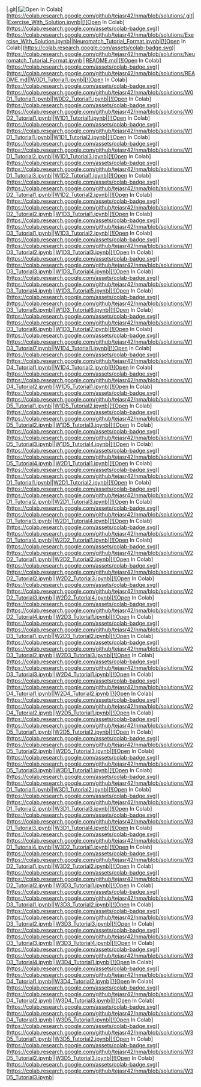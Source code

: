 |.git|[![Open In Colab](https://colab.research.google.com/assets/colab-badge.svg)](https://colab.research.google.com/github/tejasr42/nma/blob/solutions/.git||Exercise_With_Solution.ipynb|[![Open In Colab](https://colab.research.google.com/assets/colab-badge.svg)](https://colab.research.google.com/github/tejasr42/nma/blob/solutions/Exercise_With_Solution.ipynb||Neuromatch_Tutorial_Format.ipynb|[![Open In Colab](https://colab.research.google.com/assets/colab-badge.svg)](https://colab.research.google.com/github/tejasr42/nma/blob/solutions/Neuromatch_Tutorial_Format.ipynb||README.md|[![Open In Colab](https://colab.research.google.com/assets/colab-badge.svg)](https://colab.research.google.com/github/tejasr42/nma/blob/solutions/README.md||W0D1_Tutorial1.ipynb|[![Open In Colab](https://colab.research.google.com/assets/colab-badge.svg)](https://colab.research.google.com/github/tejasr42/nma/blob/solutions/W0D1_Tutorial1.ipynb||W0D2_Tutorial1.ipynb|[![Open In Colab](https://colab.research.google.com/assets/colab-badge.svg)](https://colab.research.google.com/github/tejasr42/nma/blob/solutions/W0D2_Tutorial1.ipynb||W1D1_Tutorial1.ipynb|[![Open In Colab](https://colab.research.google.com/assets/colab-badge.svg)](https://colab.research.google.com/github/tejasr42/nma/blob/solutions/W1D1_Tutorial1.ipynb||W1D1_Tutorial2.ipynb|[![Open In Colab](https://colab.research.google.com/assets/colab-badge.svg)](https://colab.research.google.com/github/tejasr42/nma/blob/solutions/W1D1_Tutorial2.ipynb||W1D1_Tutorial3.ipynb|[![Open In Colab](https://colab.research.google.com/assets/colab-badge.svg)](https://colab.research.google.com/github/tejasr42/nma/blob/solutions/W1D1_Tutorial3.ipynb||W1D2_Tutorial1.ipynb|[![Open In Colab](https://colab.research.google.com/assets/colab-badge.svg)](https://colab.research.google.com/github/tejasr42/nma/blob/solutions/W1D2_Tutorial1.ipynb||W1D2_Tutorial2.ipynb|[![Open In Colab](https://colab.research.google.com/assets/colab-badge.svg)](https://colab.research.google.com/github/tejasr42/nma/blob/solutions/W1D2_Tutorial2.ipynb||W1D3_Tutorial1.ipynb|[![Open In Colab](https://colab.research.google.com/assets/colab-badge.svg)](https://colab.research.google.com/github/tejasr42/nma/blob/solutions/W1D3_Tutorial1.ipynb||W1D3_Tutorial2.ipynb|[![Open In Colab](https://colab.research.google.com/assets/colab-badge.svg)](https://colab.research.google.com/github/tejasr42/nma/blob/solutions/W1D3_Tutorial2.ipynb||W1D3_Tutorial3.ipynb|[![Open In Colab](https://colab.research.google.com/assets/colab-badge.svg)](https://colab.research.google.com/github/tejasr42/nma/blob/solutions/W1D3_Tutorial3.ipynb||W1D3_Tutorial4.ipynb|[![Open In Colab](https://colab.research.google.com/assets/colab-badge.svg)](https://colab.research.google.com/github/tejasr42/nma/blob/solutions/W1D3_Tutorial4.ipynb||W1D3_Tutorial5.ipynb|[![Open In Colab](https://colab.research.google.com/assets/colab-badge.svg)](https://colab.research.google.com/github/tejasr42/nma/blob/solutions/W1D3_Tutorial5.ipynb||W1D3_Tutorial6.ipynb|[![Open In Colab](https://colab.research.google.com/assets/colab-badge.svg)](https://colab.research.google.com/github/tejasr42/nma/blob/solutions/W1D3_Tutorial6.ipynb||W1D3_Tutorial7.ipynb|[![Open In Colab](https://colab.research.google.com/assets/colab-badge.svg)](https://colab.research.google.com/github/tejasr42/nma/blob/solutions/W1D3_Tutorial7.ipynb||W1D4_Tutorial1.ipynb|[![Open In Colab](https://colab.research.google.com/assets/colab-badge.svg)](https://colab.research.google.com/github/tejasr42/nma/blob/solutions/W1D4_Tutorial1.ipynb||W1D4_Tutorial2.ipynb|[![Open In Colab](https://colab.research.google.com/assets/colab-badge.svg)](https://colab.research.google.com/github/tejasr42/nma/blob/solutions/W1D4_Tutorial2.ipynb||W1D5_Tutorial1.ipynb|[![Open In Colab](https://colab.research.google.com/assets/colab-badge.svg)](https://colab.research.google.com/github/tejasr42/nma/blob/solutions/W1D5_Tutorial1.ipynb||W1D5_Tutorial2.ipynb|[![Open In Colab](https://colab.research.google.com/assets/colab-badge.svg)](https://colab.research.google.com/github/tejasr42/nma/blob/solutions/W1D5_Tutorial2.ipynb||W1D5_Tutorial3.ipynb|[![Open In Colab](https://colab.research.google.com/assets/colab-badge.svg)](https://colab.research.google.com/github/tejasr42/nma/blob/solutions/W1D5_Tutorial3.ipynb||W1D5_Tutorial4.ipynb|[![Open In Colab](https://colab.research.google.com/assets/colab-badge.svg)](https://colab.research.google.com/github/tejasr42/nma/blob/solutions/W1D5_Tutorial4.ipynb||W2D1_Tutorial1.ipynb|[![Open In Colab](https://colab.research.google.com/assets/colab-badge.svg)](https://colab.research.google.com/github/tejasr42/nma/blob/solutions/W2D1_Tutorial1.ipynb||W2D1_Tutorial2.ipynb|[![Open In Colab](https://colab.research.google.com/assets/colab-badge.svg)](https://colab.research.google.com/github/tejasr42/nma/blob/solutions/W2D1_Tutorial2.ipynb||W2D1_Tutorial3.ipynb|[![Open In Colab](https://colab.research.google.com/assets/colab-badge.svg)](https://colab.research.google.com/github/tejasr42/nma/blob/solutions/W2D1_Tutorial3.ipynb||W2D1_Tutorial4.ipynb|[![Open In Colab](https://colab.research.google.com/assets/colab-badge.svg)](https://colab.research.google.com/github/tejasr42/nma/blob/solutions/W2D1_Tutorial4.ipynb||W2D2_Tutorial1.ipynb|[![Open In Colab](https://colab.research.google.com/assets/colab-badge.svg)](https://colab.research.google.com/github/tejasr42/nma/blob/solutions/W2D2_Tutorial1.ipynb||W2D2_Tutorial2.ipynb|[![Open In Colab](https://colab.research.google.com/assets/colab-badge.svg)](https://colab.research.google.com/github/tejasr42/nma/blob/solutions/W2D2_Tutorial2.ipynb||W2D2_Tutorial3.ipynb|[![Open In Colab](https://colab.research.google.com/assets/colab-badge.svg)](https://colab.research.google.com/github/tejasr42/nma/blob/solutions/W2D2_Tutorial3.ipynb||W2D2_Tutorial4.ipynb|[![Open In Colab](https://colab.research.google.com/assets/colab-badge.svg)](https://colab.research.google.com/github/tejasr42/nma/blob/solutions/W2D2_Tutorial4.ipynb||W2D3_Tutorial1.ipynb|[![Open In Colab](https://colab.research.google.com/assets/colab-badge.svg)](https://colab.research.google.com/github/tejasr42/nma/blob/solutions/W2D3_Tutorial1.ipynb||W2D3_Tutorial2.ipynb|[![Open In Colab](https://colab.research.google.com/assets/colab-badge.svg)](https://colab.research.google.com/github/tejasr42/nma/blob/solutions/W2D3_Tutorial2.ipynb||W2D3_Tutorial3.ipynb|[![Open In Colab](https://colab.research.google.com/assets/colab-badge.svg)](https://colab.research.google.com/github/tejasr42/nma/blob/solutions/W2D3_Tutorial3.ipynb||W2D4_Tutorial1.ipynb|[![Open In Colab](https://colab.research.google.com/assets/colab-badge.svg)](https://colab.research.google.com/github/tejasr42/nma/blob/solutions/W2D4_Tutorial1.ipynb||W2D4_Tutorial2.ipynb|[![Open In Colab](https://colab.research.google.com/assets/colab-badge.svg)](https://colab.research.google.com/github/tejasr42/nma/blob/solutions/W2D4_Tutorial2.ipynb||W2D5_Tutorial1.ipynb|[![Open In Colab](https://colab.research.google.com/assets/colab-badge.svg)](https://colab.research.google.com/github/tejasr42/nma/blob/solutions/W2D5_Tutorial1.ipynb||W2D5_Tutorial2.ipynb|[![Open In Colab](https://colab.research.google.com/assets/colab-badge.svg)](https://colab.research.google.com/github/tejasr42/nma/blob/solutions/W2D5_Tutorial2.ipynb||W2D5_Tutorial3.ipynb|[![Open In Colab](https://colab.research.google.com/assets/colab-badge.svg)](https://colab.research.google.com/github/tejasr42/nma/blob/solutions/W2D5_Tutorial3.ipynb||W3D1_Tutorial1.ipynb|[![Open In Colab](https://colab.research.google.com/assets/colab-badge.svg)](https://colab.research.google.com/github/tejasr42/nma/blob/solutions/W3D1_Tutorial1.ipynb||W3D1_Tutorial2.ipynb|[![Open In Colab](https://colab.research.google.com/assets/colab-badge.svg)](https://colab.research.google.com/github/tejasr42/nma/blob/solutions/W3D1_Tutorial2.ipynb||W3D1_Tutorial3.ipynb|[![Open In Colab](https://colab.research.google.com/assets/colab-badge.svg)](https://colab.research.google.com/github/tejasr42/nma/blob/solutions/W3D1_Tutorial3.ipynb||W3D1_Tutorial4.ipynb|[![Open In Colab](https://colab.research.google.com/assets/colab-badge.svg)](https://colab.research.google.com/github/tejasr42/nma/blob/solutions/W3D1_Tutorial4.ipynb||W3D2_Tutorial1.ipynb|[![Open In Colab](https://colab.research.google.com/assets/colab-badge.svg)](https://colab.research.google.com/github/tejasr42/nma/blob/solutions/W3D2_Tutorial1.ipynb||W3D2_Tutorial2.ipynb|[![Open In Colab](https://colab.research.google.com/assets/colab-badge.svg)](https://colab.research.google.com/github/tejasr42/nma/blob/solutions/W3D2_Tutorial2.ipynb||W3D3_Tutorial1.ipynb|[![Open In Colab](https://colab.research.google.com/assets/colab-badge.svg)](https://colab.research.google.com/github/tejasr42/nma/blob/solutions/W3D3_Tutorial1.ipynb||W3D3_Tutorial2.ipynb|[![Open In Colab](https://colab.research.google.com/assets/colab-badge.svg)](https://colab.research.google.com/github/tejasr42/nma/blob/solutions/W3D3_Tutorial2.ipynb||W3D3_Tutorial3.ipynb|[![Open In Colab](https://colab.research.google.com/assets/colab-badge.svg)](https://colab.research.google.com/github/tejasr42/nma/blob/solutions/W3D3_Tutorial3.ipynb||W3D3_Tutorial4.ipynb|[![Open In Colab](https://colab.research.google.com/assets/colab-badge.svg)](https://colab.research.google.com/github/tejasr42/nma/blob/solutions/W3D3_Tutorial4.ipynb||W3D4_Tutorial1.ipynb|[![Open In Colab](https://colab.research.google.com/assets/colab-badge.svg)](https://colab.research.google.com/github/tejasr42/nma/blob/solutions/W3D4_Tutorial1.ipynb||W3D4_Tutorial2.ipynb|[![Open In Colab](https://colab.research.google.com/assets/colab-badge.svg)](https://colab.research.google.com/github/tejasr42/nma/blob/solutions/W3D4_Tutorial2.ipynb||W3D4_Tutorial3.ipynb|[![Open In Colab](https://colab.research.google.com/assets/colab-badge.svg)](https://colab.research.google.com/github/tejasr42/nma/blob/solutions/W3D4_Tutorial3.ipynb||W3D5_Tutorial1.ipynb|[![Open In Colab](https://colab.research.google.com/assets/colab-badge.svg)](https://colab.research.google.com/github/tejasr42/nma/blob/solutions/W3D5_Tutorial1.ipynb||W3D5_Tutorial2.ipynb|[![Open In Colab](https://colab.research.google.com/assets/colab-badge.svg)](https://colab.research.google.com/github/tejasr42/nma/blob/solutions/W3D5_Tutorial2.ipynb||W3D5_Tutorial3.ipynb|[![Open In Colab](https://colab.research.google.com/assets/colab-badge.svg)](https://colab.research.google.com/github/tejasr42/nma/blob/solutions/W3D5_Tutorial3.ipynb|